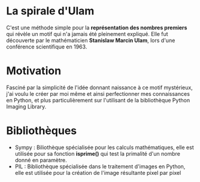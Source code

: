 # La spirale d'Ulam
C'est une méthode simple pour la **représentation des nombres premiers** qui révèle un motif qui n'a jamais été pleinement expliqué.
Elle fut découverte par le mathématicien **Stanislaw Marcin Ulam**, lors d'une conférence scientifique en 1963.

# Motivation
Fasciné par la simplicité de l'idée donnant naissance à ce motif mystérieux, j'ai voulu le créer par moi même et ainsi
perfectionner mes connaissances en Python, et plus particulièrement sur l'utilisant de la bibliothèque Python Imaging Library.

# Bibliothèques
- Sympy : Biliothèque spécialisée pour les calculs mathématiques, elle est utilisée pour sa fonction **isprime()** qui test la primalité d'un nombre donné en paramètre.
- PIL : Bibliothèque spécialisée dans le traitement d'images en Python, elle est utilisée pour la création de l'image résultante pixel par pixel

